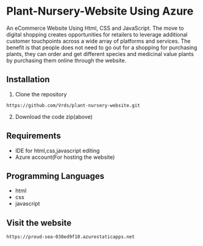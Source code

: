 # Plant-Nursery-Website Using Azure
An eCommerce Website Using Html, CSS and JavaScript. The move to digital shopping creates opportunities for retailers to leverage additional customer touchpoints across a wide array of platforms and services. The benefit is that people does not need to go out for a shopping for purchasing plants, they can order and get different species and medicinal value plants by purchasing them online through the website.

## Installation
1. Clone the repository

`https://github.com/Vrds/plant-nursery-website.git` 

2. Download the code zip(above)

## Requirements
- IDE for html,css,javascript editing
- Azure account(For hosting the website)

## Programming Languages
- html
- css
- javascript


## Visit the website

`https://proud-sea-038ed9f10.azurestaticapps.net`


